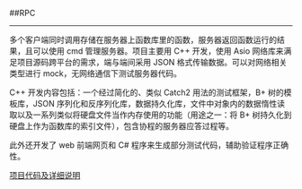 ##RPC

------

多个客户端同时调用存储在服务器上函数库里的函数，服务器返回函数运行的结果，且可以使用 cmd 管理服务器。项目主要用 C++ 开发，使用 Asio 网络库来满足项目源码跨平台的需求，端与端间采用 JSON 格式传输数据。可以对网络相关类型进行 mock，无网络通信下测试服务器代码。

C++ 开发内容包括：一个经过简化的、类似 Catch2 用法的测试框架，B+ 树的模板库，JSON 序列化和反序列化库，数据持久化库，文件中对象内的数据惰性读取以及一系列类似将硬盘文件当作内存使用的功能（用途之一：将 B+ 树持久化到硬盘上作为函数库的索引文件），包含协程的服务器应答过程等。

此外还开发了 web 前端网页和 C# 程序来生成部分测试代码，辅助验证程序正确性。

[项目代码及详细说明](./tree/master/src)